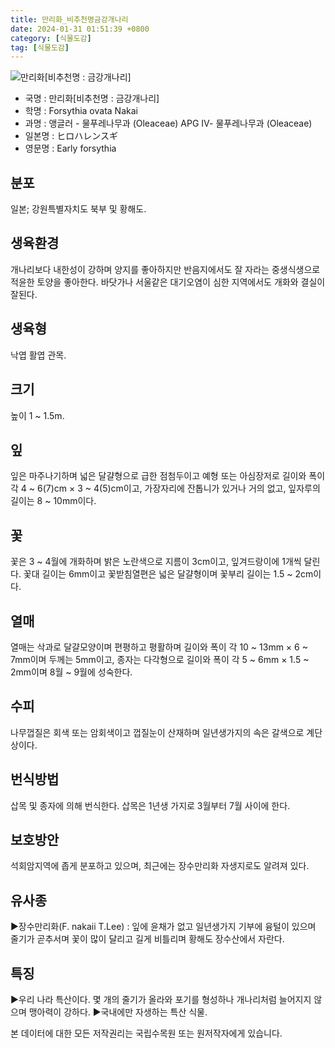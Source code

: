 ```yaml
---
title: 만리화_비추천명금강개나리
date: 2024-01-31 01:51:39 +0800
category: [식물도감]
tag: [식물도감]
---
```




![만리화[비추천명 : 금강개나리]](/fileUpload/plants/basic/Oleaceae/Forsythia/9321/1_th2.JPG)
- 국명 : 만리화[비추천명 : 금강개나리]
- 학명 : Forsythia ovata Nakai
- 과명 : 앵글러 - 물푸레나무과 (Oleaceae) APG Ⅳ- 물푸레나무과 (Oleaceae)
- 일본명 : ヒロハレンスギ
- 영문명 : Early forsythia


## 분포
일본; 강원특별자치도 북부 및 황해도.
## 생육환경
개나리보다 내한성이 강하며 양지를 좋아하지만 반음지에서도 잘 자라는 중생식생으로 적윤한 토양을 좋아한다. 바닷가나 서울같은 대기오염이 심한 지역에서도 개화와 결실이 잘된다.
## 생육형
낙엽 활엽 관목. 
## 크기
높이 1 ~ 1.5m.
## 잎
잎은 마주나기하며 넓은 달걀형으로 급한 점첨두이고 예형 또는 아심장저로 길이와 폭이 각 4 ~ 6(7)cm × 3 ~ 4(5)cm이고, 가장자리에 잔톱니가 있거나 거의 없고, 잎자루의 길이는 8 ~ 10mm이다.
## 꽃
꽃은 3 ~ 4월에 개화하며 밝은 노란색으로 지름이 3cm이고, 잎겨드랑이에 1개씩 달린다.  꽃대 길이는 6mm이고 꽃받침열편은 넓은 달걀형이며 꽃부리 길이는 1.5 ~ 2cm이다.
## 열매
열매는 삭과로 달걀모양이며 편평하고 평활하며 길이와 폭이 각 10 ~ 13mm × 6 ~ 7mm이며 두께는 5mm이고, 종자는 다각형으로 길이와 폭이 각 5 ~ 6mm × 1.5 ~ 2mm이며 8월 ~ 9월에 성숙한다.
## 수피
나무껍질은 회색 또는 암회색이고 껍질눈이 산재하며 일년생가지의 속은 갈색으로 계단상이다.
## 번식방법
삽목 및 종자에 의해 번식한다. 삽목은 1년생 가지로 3월부터 7월 사이에 한다.
## 보호방안
석회암지역에 좁게 분포하고 있으며, 최근에는 장수만리화 자생지로도 알려져 있다.
## 유사종
▶장수만리화(F. nakaii T.Lee) : 잎에 윤채가 없고 일년생가지 기부에 융털이 있으며 줄기가 곧추서며 꽃이 많이 달리고 길게 비틀리며 황해도 장수산에서 자란다.
## 특징
▶우리 나라 특산이다. 몇 개의 줄기가 올라와 포기를 형성하나 개나리처럼 늘어지지 않으며 맹아력이 강하다.▶국내에만 자생하는 특산 식물.






본 데이터에 대한 모든 저작권리는 국립수목원 또는 원저작자에게 있습니다.
